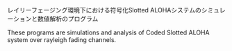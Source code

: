 レイリーフェージング環境下における符号化Slotted ALOHAシステムのシミュレーションと数値解析のプログラム

These programs are simulations and analysis of Coded Slotted ALOHA system  over rayleigh fading channels. 
